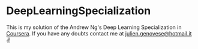 # DeepLearningSpecialization

This is my solution of the Andrew Ng's Deep Learning Specialization in [Coursera](https://www.coursera.org/specializations/deep-learning). 
If you have any doubts contact me at julien.genovese@hotmail.it :v:

